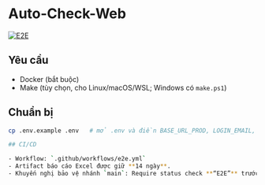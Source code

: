 # Auto-Check-Web

[![E2E](https://github.com/PCThien-Ek/RateMate-AutoCheck/actions/workflows/e2e.yml/badge.svg?branch=main)](https://github.com/PCThien-Ek/RateMate-AutoCheck/actions/workflows/e2e.yml)

## Yêu cầu
- Docker (bắt buộc)
- Make (tùy chọn, cho Linux/macOS/WSL; Windows có `make.ps1`)

## Chuẩn bị
```bash
cp .env.example .env   # mở .env và điền BASE_URL_PROD, LOGIN_EMAIL, LOGIN_PASSWORD, ...

## CI/CD

- Workflow: `.github/workflows/e2e.yml`
- Artifact báo cáo Excel được giữ **14 ngày**.
- Khuyến nghị bảo vệ nhánh `main`: Require status check **“E2E”** trước khi merge.
